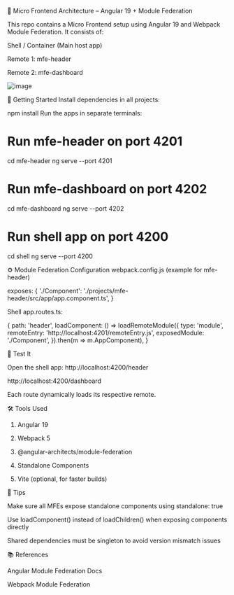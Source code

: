 🧩 Micro Frontend Architecture – Angular 19 + Module Federation

This repo contains a Micro Frontend setup using Angular 19 and Webpack Module Federation. It consists of:

Shell / Container (Main host app)

Remote 1: mfe-header

Remote 2: mfe-dashboard

![image](https://github.com/user-attachments/assets/c66a6ea4-9aac-4ef0-8ed3-ec7bb99c4f71)


🚀 Getting Started
Install dependencies in all projects:

npm install
Run the apps in separate terminals:

# Run mfe-header on port 4201
cd mfe-header
ng serve --port 4201

# Run mfe-dashboard on port 4202
cd mfe-dashboard
ng serve --port 4202

# Run shell app on port 4200
cd shell
ng serve --port 4200

⚙️ Module Federation Configuration
webpack.config.js (example for mfe-header)

exposes: {
  './Component': './projects/mfe-header/src/app/app.component.ts',
}

Shell app.routes.ts:

{
  path: 'header',
  loadComponent: () =>
    loadRemoteModule({
      type: 'module',
      remoteEntry: 'http://localhost:4201/remoteEntry.js',
      exposedModule: './Component',
    }).then(m => m.AppComponent),
}

🧪 Test It

Open the shell app:
http://localhost:4200/header

http://localhost:4200/dashboard

Each route dynamically loads its respective remote.

🛠️ Tools Used


 1) Angular 19

 2) Webpack 5

 3) @angular-architects/module-federation

 4) Standalone Components

 5) Vite (optional, for faster builds)

📌 Tips


Make sure all MFEs expose standalone components using standalone: true

Use loadComponent() instead of loadChildren() when exposing components directly

Shared dependencies must be singleton to avoid version mismatch issues

📚 References


Angular Module Federation Docs

Webpack Module Federation


